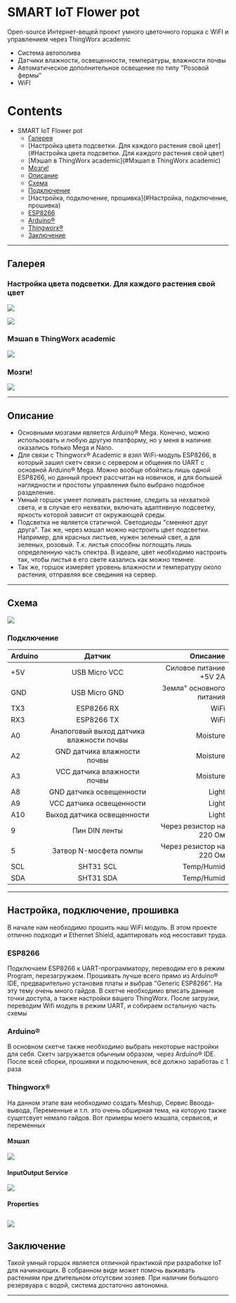 # SMART IoT Flower pot
Open-source Интернет-вещей проект умного цветочного горшка с WiFI и управлением через ThingWorx academic


- Система автополива
- Датчики влажности, освещенности, температуры, влажности почвы
- Автоматическое дополнительное освещение по типу "Розовой фермы"
- WiFI

# Contents
- SMART IoT Flower pot
  - [Галерея](#Галерея)
   - [Настройка цвета подсветки. Для каждого растения свой цвет](#Настройка цвета подсветки. Для каждого растения свой цвет)
   - [Мэшап в ThingWorx academic](#Мэшап в ThingWorx academic)
   - [Мозги!](#Мозги!)
  - [Описание](#Описание)
  - [Схема](#Схема)
   - [Подключение](#Подключение)
  - [Настройка, подключение, прошивка](#Настройка, подключение, прошивка)
   - [ESP8266](#ESP8266)
   - [Arduino®](#Arduino®)
   - [Thingworx®](#Thingworx®)
  - [Заключение](#Заключение)

------------


## Галерея
### Настройка цвета подсветки. Для каждого растения свой цвет
![](https://raw.github.com/XxOinvizioNxX/SMART_flowerpot/master/Images/Preview-1.jpg)

![](https://raw.github.com/XxOinvizioNxX/SMART_flowerpot/master/Images/Preview-2.jpg)

### Мэшап в ThingWorx academic
![](https://raw.github.com/XxOinvizioNxX/SMART_flowerpot/master/Images/Meshup.png)

### Мозги!
![](https://raw.github.com/XxOinvizioNxX/SMART_flowerpot/master/Images/Hardware.jpg)


------------


## Описание
- Основными мозгами является Arduino® Mega. Конечно, можно использовать и любую другую платформу, но у меня в наличие оказались только Mega и Nano.
- Для связи с Thingworx® Academic я взял WiFi-модуль ESP8266, в который зашил скетч связи с сервером и общения по UART с основной Arduino® Mega. Можно вообще обойтись лишь одной ESP8266, но данный проект рассчитан на новичков, и для большей наглядности и простоты управления было выбрано подобное разделение.
- Умный горшок умеет поливать растение, следить за нехваткой света, и в случае его нехватки, включать адаптивную подсветку, яркость которой зависит от окружающей среды. 
- Подсветка не является статичной. Светодиоды "сменяют друг друга". Так же, через мэшап можно настроить цвет подсветки. Например, для красных листьев, нужен зеленый свет, а для зеленых, розовый. Т.к. листья способны поглощать лишь определенную часть спектра. В идеале, цвет необходимо настроить так, чтобы листья в его свете казались как можно темнее.
- Так же, горшок измеряет уровень влажности и температуру около растения, отправляя все свединия на сервер.


------------


## Схема

![](https://raw.github.com/XxOinvizioNxX/SMART_flowerpot/master/Images/MainScheme.jpg)

### Подключение
                    
| Arduino  | Датчик  | Описание |
| :------------ |:---------------:| -----:|
| +5V      | USB Micro VCC | Силовое питание +5V 2A |
| GND     | USB Micro GND |   Земля" основного питания |
| TX3 | ESP8266 RX        |    WiFi |
| RX3 | ESP8266 TX        |    WiFi |
| A0 | Аналоговый выход датчика влажности почвы   |  Moisture   |
| A2 | GND датчика влажности почвы   |  Moisture    |
| A3 | VCC датчика влажности почвы   |  Moisture   |
| A8 | GND датчика освещенности   |   Light  |
| A9 | VCC датчика освещенности   |  Light   |
| A10 | Выход датчика освещенности   |   Light  |
| 9 |  Пин DIN ленты   | Через резистор на 220 Ом   |
| 5 |  Затвор N-мосфета помпы   | Через резистор на 220 Ом   |
| SCL |  SHT31 SCL   | Temp/Humid   |
| SDA |  SHT31 SDA  | Temp/Humid   |
                    



------------

## Настройка, подключение, прошивка
В начале нам необходимо прошить наш WiFi модуль. В этом проекте отлично подходит и Ethernet Shield, адаптировать код несоставит труда.

### ESP8266
Подключаем ESP8266 к UART-программатору, переводим его в режим Program, перезагружаем. Прошивать лучше всего прямо из Arduino® IDE, предварительно установив платы и выбрав "Generic ESP8266". На эту тему очень много гайдов.
В скетче необходимо вписать данные точки доступа, а также настройки вашего ThingWorx. После загрузки, переводим Wifi модуль в режим UART, и собираем остальную часть схемы

### Arduino®
В основном скетче также необходимо выбрать некоторые настройки для себя. Скетч загружается обычным образом, через Arduino® IDE. После всей сборки, прошивки и подключения, всё должно заработаь с 1 раза

### Thingworx®
На данном этапе вам необходимо создать Meshup, Сервис Ввоода-вывода, Переменные и т.п. это очень обширная тема, на которую также сущетсвует немало гайдов. Вот примеры моего мэшапа, сервисов, и переменных

#### Мэшап
![](https://raw.github.com/XxOinvizioNxX/SMART_flowerpot/master/Images/Meshup.png)

#### InputOutput Service
![](https://raw.github.com/XxOinvizioNxX/SMART_flowerpot/master/Images/InputOutputService.png)

#### Properties
![](https://raw.github.com/XxOinvizioNxX/SMART_flowerpot/master/Images/Properties.png)
------------
## Заключение
Такой умный горшок является отличной практикой при разработке IoT для начинающих. В собранном виде может помочь выживать растениям при длительном отсутсвии хозяев. При наличии большого резервуара с водой, система достаточно автономна.

------------

